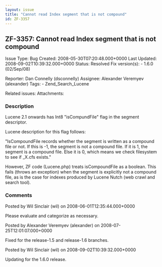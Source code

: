```yaml
---
layout: issue
title: "Cannot read Index segment that is not compound"
id: ZF-3357
---
```


ZF-3357: Cannot read Index segment that is not compound
-------------------------------------------------------

 Issue Type: Bug Created: 2008-05-30T07:20:48.000+0000 Last Updated: 2008-09-02T10:39:32.000+0000 Status: Resolved Fix version(s): - 1.6.0 (02/Sep/08)
 
 Reporter:  Dan Connelly (dsconnelly)  Assignee:  Alexander Veremyev (alexander)  Tags: - Zend\_Search\_Lucene
 
 Related issues: 
 Attachments: 
### Description

Lucene 2.1 onwards has Int8 "isCompundFile" flag in the segment descriptor.

Lucene description for this flag follows:

"IsCompoundFile records whether the segment is written as a compound file or not. If this is -1, the segment is not a compound file. If it is 1, the segment is a compound file. Else it is 0, which means we check filesystem to see if \_X.cfs exists."

However, ZF code (Lucene.php) treats isCompoundFile as a boolean. This fails (throws an exception) when the segment is explicitly not a compound file, as is the case for indexes produced by Lucene Nutch (web crawl and search tool).

 

 

### Comments

Posted by Wil Sinclair (wil) on 2008-06-01T12:35:44.000+0000

Please evaluate and categorize as necessary.

 

 

Posted by Alexander Veremyev (alexander) on 2008-07-25T12:01:07.000+0000

Fixed for the release-1.5 and release-1.6 branches.

 

 

Posted by Wil Sinclair (wil) on 2008-09-02T10:39:32.000+0000

Updating for the 1.6.0 release.

 

 